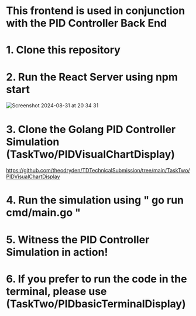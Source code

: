 # This frontend is used in conjunction with the PID Controller Back End

# 1. Clone this repository

# 2. Run the React Server using npm start
![Screenshot 2024-08-31 at 20 34 31](https://github.com/user-attachments/assets/30863525-0150-49d6-ae23-74ff5d0ca168)

# 3. Clone the Golang PID Controller Simulation (TaskTwo/PIDVisualChartDisplay)
https://github.com/theodryden/TDTechnicalSubmission/tree/main/TaskTwo/PIDVisualChartDisplay

# 4. Run the simulation using " go run cmd/main.go "

# 5. Witness the PID Controller Simulation in action!

# 6. If you prefer to run the code in the terminal, please use (TaskTwo/PIDbasicTerminalDisplay)


